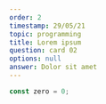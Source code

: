 ```yaml
---
order: 2
timestamp: 29/05/21
topic: programming
title: Lorem ipsum
question: card 02
options: null
answer: Dolor sit amet
---
```


```javascript
const zero = 0;
```
